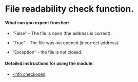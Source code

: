 # File readability check function.


<h4>
 What can you expect from her:
</h4>

- "False" - The file is open (the address is correct).

- "True" - The file was not opened (incorrect address).

- "Exception" - the file is not closed.

<h4>
 Detailed instructions for using the module:
</h4>

- [-info checkopen](https://github.com/CyTon-Code/WorkingWithFiles/blob/main/checkopen/info.txt)

